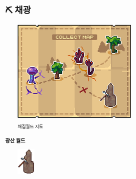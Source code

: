 # ⛏️ 채광

<div align="left"><figure><img src="../../.gitbook/assets/collect_map (1).png" alt=""><figcaption><p>채집월드 지도</p></figcaption></figure></div>

### **광산 월드**

<div align="left"><figure><img src="../../.gitbook/assets/vvvv.png" alt=""><figcaption></figcaption></figure></div>

